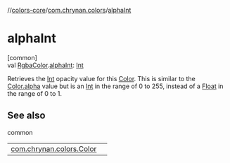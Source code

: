 //[colors-core](../../index.md)/[com.chrynan.colors](index.md)/[alphaInt](alpha-int.md)

# alphaInt

[common]\
val [RgbaColor](-rgba-color/index.md).[alphaInt](alpha-int.md): [Int](https://kotlinlang.org/api/latest/jvm/stdlib/kotlin/-int/index.html)

Retrieves the [Int](https://kotlinlang.org/api/latest/jvm/stdlib/kotlin/-int/index.html) opacity value for this [Color](-color/index.md). This is similar to the [Color.alpha](-color/alpha.md) value but is an [Int](https://kotlinlang.org/api/latest/jvm/stdlib/kotlin/-int/index.html) in the range of 0 to 255, instead of a [Float](https://kotlinlang.org/api/latest/jvm/stdlib/kotlin/-float/index.html) in the range of 0 to 1.

## See also

common

| | |
|---|---|
| [com.chrynan.colors.Color](-color/alpha.md) |  |
